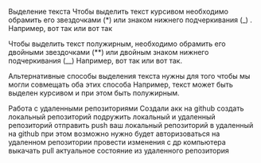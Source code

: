 Выделение текста
Чтобы выделить текст курсивом необходимо обрамить его звездочками (*) или знаком нижнего подчеркивания (_) . Например, вот так или вот так

Чтобы выделить текст полужирным, необходимо обрамить его двойными звездочками (**) или двойным знаком нижнего подчеркивания (__) Например, вот так или вот так.

Альтернативные способы выделения текста нужны для того чтобы мы могли совмещать оба этих способа Например, текст может быть выделен курсивом и при этом быть полужирным.

Работа с удаленными репозиториями
Создали акк на github
создать локальный репозиторий
подружить локальный и удаленный репозиторий
отправить push ваш локальный репозиторий в удаленный на github при этом возможно нужно будет авторизоваться на удаленном репозитории
провести изменения с др компьютера
выкачать pull актуальное состояние из удаленного репозитория
